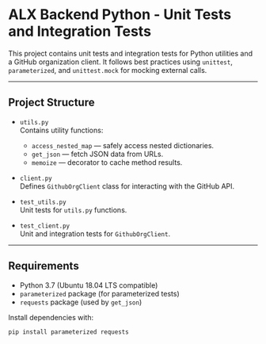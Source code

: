 # ALX Backend Python - Unit Tests and Integration Tests

This project contains unit tests and integration tests for Python utilities and a GitHub organization client. It follows best practices using `unittest`, `parameterized`, and `unittest.mock` for mocking external calls.

---

## Project Structure

- `utils.py`  
  Contains utility functions:
  - `access_nested_map` — safely access nested dictionaries.
  - `get_json` — fetch JSON data from URLs.
  - `memoize` — decorator to cache method results.

- `client.py`  
  Defines `GithubOrgClient` class for interacting with the GitHub API.

- `test_utils.py`  
  Unit tests for `utils.py` functions.

- `test_client.py`  
  Unit and integration tests for `GithubOrgClient`.

---

## Requirements

- Python 3.7 (Ubuntu 18.04 LTS compatible)
- `parameterized` package (for parameterized tests)
- `requests` package (used by `get_json`)

Install dependencies with:

```bash
pip install parameterized requests
